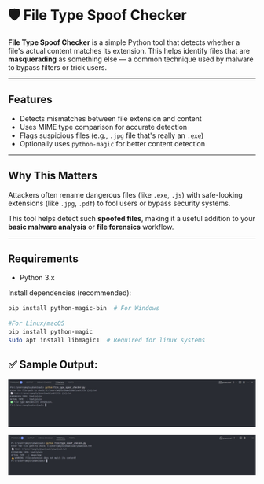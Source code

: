# 🛡️ File Type Spoof Checker

**File Type Spoof Checker** is a simple Python tool that detects whether a file's actual content matches its extension. This helps identify files that are **masquerading** as something else — a common technique used by malware to bypass filters or trick users.

---

## Features

- Detects mismatches between file extension and content
- Uses MIME type comparison for accurate detection
- Flags suspicious files (e.g., `.jpg` file that's really an `.exe`)
- Optionally uses `python-magic` for better content detection

---

## Why This Matters

Attackers often rename dangerous files (like `.exe`, `.js`) with safe-looking extensions (like `.jpg`, `.pdf`) to fool users or bypass security systems.

This tool helps detect such **spoofed files**, making it a useful addition to your **basic malware analysis** or **file forensics** workflow.

---

## Requirements

- Python 3.x

Install dependencies (recommended):
```bash
pip install python-magic-bin  # For Windows
```
```bash
#For Linux/macOS
pip install python-magic
sudo apt install libmagic1  # Required for linux systems
```
## ✅ Sample Output:
![image alt](https://github.com/sivaranjani-mspluto/File-Type-Spoof-Checker/blob/main/OutputScreenshot%202025-07-03%20074251.jpg)

![image alt](https://github.com/sivaranjani-mspluto/File-Type-Spoof-Checker/blob/main/output2Screenshot%202025-07-03%20075409.jpg)


